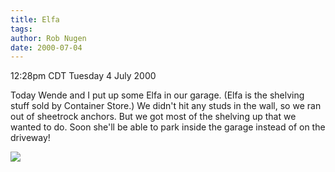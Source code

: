 ```yaml
---
title: Elfa
tags: 
author: Rob Nugen
date: 2000-07-04
---
```


<title></title>
<p class=date>12:28pm CDT Tuesday 4 July 2000</p>

<p>Today Wende and I put up some Elfa in our garage.  (Elfa is the
shelving stuff sold by Container Store.)  We didn't hit any studs in
the wall, so we ran out of sheetrock anchors.  But we got most of the
shelving up that we wanted to do.  Soon she'll be able to park inside
the garage instead of on the driveway!

<p><img src='/images/rob/wL-ROB.gif'>
